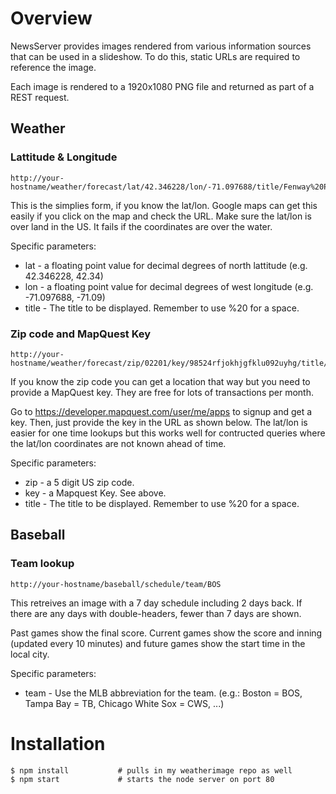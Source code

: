 # Overview

NewsServer provides images rendered from various information sources that can be used in a slideshow.  To do this, static URLs are required to reference the image.

Each image is rendered to a 1920x1080 PNG file and returned as part of a REST request.


## Weather
### Lattitude & Longitude
```
http://your-hostname/weather/forecast/lat/42.346228/lon/-71.097688/title/Fenway%20Park%20Forecast
```

This is the simplies form, if you know the lat/lon.  Google maps can get this easily if you click on the map and check the URL.  Make sure the lat/lon is over land in the US.  It fails if the coordinates are over the water.

Specific parameters:
* lat - a floating point value for decimal degrees of north lattitude (e.g. 42.346228, 42.34)
* lon - a floating point value for decimal degrees of west longitude (e.g. -71.097688, -71.09)
* title - The title to be displayed.  Remember to use %20 for a space.

### Zip code and MapQuest Key
```
http://your-hostname/weather/forecast/zip/02201/key/98524rfjokhjgfklu092uyhg/title/Fenway%20Park%20Forecast
```

If you know the zip code you can get a location that way but you need to provide a MapQuest key.  They are free for lots of transactions per month.  

Go to https://developer.mapquest.com/user/me/apps to signup and get a key.  Then, just provide the key in the URL as shown below.  The lat/lon is easier for one time lookups but this works well for contructed queries where the lat/lon coordinates are not known ahead of time.

Specific parameters:
* zip - a 5 digit US zip code.
* key - a Mapquest Key.  See above.
* title - The title to be displayed.  Remember to use %20 for a space.

## Baseball
### Team lookup
```
http://your-hostname/baseball/schedule/team/BOS
```

This retreives an image with a 7 day schedule including 2 days back.  If there are any days with double-headers, fewer than 7 days are shown.  

Past games show the final score.  Current games show the score and inning (updated every 10 minutes) and future games show the start time in the local city.

Specific parameters:
* team - Use the MLB abbreviation for the team.  (e.g.: Boston = BOS, Tampa Bay = TB, Chicago White Sox = CWS, ...)

# Installation
```
$ npm install           # pulls in my weatherimage repo as well
$ npm start             # starts the node server on port 80
```
